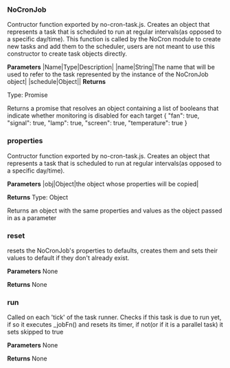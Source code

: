 ### NoCronJob

Contructor function exported by no-cron-task.js. Creates an object that represents a task that is scheduled to run at regular intervals(as opposed to a specific day/time).
This function is called by the NoCron module to create new tasks and add them to the scheduler, users are not meant to use this constructor to create task objects directly.

**Parameters**
|Name|Type|Description|
|name|String|The name that will be used to refer to the task represented by the instance of the NoCronJob object|
|schedule|Object||
**Returns**

Type: Promise <Object>

Returns a promise that resolves an object containing a list of booleans that indicate whether monitoring is disabled for each target
 {
     "fan": true,
     "signal": true,
     "lamp": true,
     "screen": true,
     "temperature": true
 }

### properties

Contructor function exported by no-cron-task.js. Creates an object that represents a task that is scheduled to run at regular intervals(as opposed to a specific day/time).

**Parameters**
|obj|Object|the object whose properties will be copied|

**Returns**
Type: Object

Returns an object with the same properties and values as the object passed in as a parameter


### reset

resets the NoCronJob's properties to defaults, creates them and sets their values to default if they don't already exist.

**Parameters**
None

**Returns**
None

### run

Called on each 'tick' of the task runner. Checks if this task is due to run yet, if so it executes _jobFn() and resets its timer, if not(or if it is a parallel task) it sets skipped to true

**Parameters**
None

**Returns**
None

